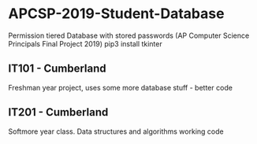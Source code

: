 # APCSP-2019-Student-Database
Permission tiered Database with stored passwords (AP Computer Science Principals Final Project 2019)
pip3 install tkinter


## IT101 - Cumberland
Freshman year project, uses some more database stuff - better code

## IT201 - Cumberland
Softmore year class. Data structures and algorithms working code
